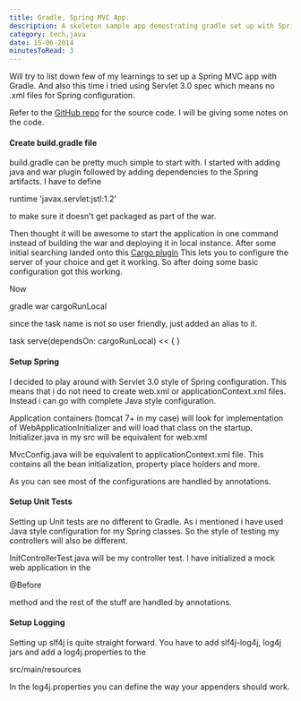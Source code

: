 ```yaml
---
title: Gradle, Spring MVC App.
description: A skeleton sample app demostrating gradle set up with Spring MVC along with basic logging and deployment in tomcat environment.
category: tech,java
date: 15-06-2014
minutesToRead: 3
---
```


Will try to list down few of my learnings to set up a Spring MVC app with Gradle. And also this time i tried using Servlet 3.0 spec which means no .xml files for Spring configuration.

Refer to the [GitHub repo](https://github.com/prasann/GradleSpringApp) for the source code. I will be giving some notes on the code.

#### Create build.gradle file

build.gradle can be pretty much simple to start with. I started with adding java and war plugin followed by adding dependencies to the Spring artifacts. I have to define

runtime 'javax.servlet:jstl:1.2'

to make sure it doesn't get packaged as part of the war.

Then thought it will be awesome to start the application in one command instead of building the war and deploying it in local instance. After some initial searching landed onto this [Cargo plugin](https://github.com/bmuschko/gradle-cargo-plugin) This lets you to configure the server of your choice and get it working. So after doing some basic configuration got this working.

Now

gradle war cargoRunLocal

since the task name is not so user friendly, just added an alias to it.

task serve(dependsOn: cargoRunLocal) << {
}

#### Setup Spring

I decided to play around with Servlet 3.0 style of Spring configuration. This means that i do not need to create web.xml or applicationContext.xml files. Instead i can go with complete Java style configuration.

Application containers (tomcat 7+ in my case) will look for implementation of WebApplicationInitializer and will load that class on the startup. Initializer.java in my src will be equivalent for web.xml

MvcConfig.java will be equivalent to applicationContext.xml file. This contains all the bean initialization, property place holders and more.

As you can see most of the configurations are handled by annotations.

#### Setup Unit Tests

Setting up Unit tests are no different to Gradle. As i mentioned i have used Java style configuration for my Spring classes. So the style of testing my controllers will also be different.

InitControllerTest.java will be my controller test. I have initialized a mock web application in the

@Before

method and the rest of the stuff are handled by annotations.

#### Setup Logging

Setting up slf4j is quite straight forward. You have to add slf4j-log4j, log4j jars and add a log4j.properties to the

src/main/resources

In the log4j.properties you can define the way your appenders should work.

